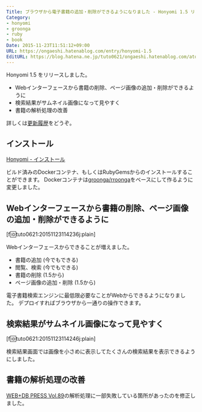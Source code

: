 ```yaml
---
Title: ブラウザから電子書籍の追加・削除ができるようになりました - Honyomi 1.5 リリース
Category:
- honyomi
- groonga
- ruby
- book
Date: 2015-11-23T11:51:12+09:00
URL: https://ongaeshi.hatenablog.com/entry/honyomi-1.5
EditURL: https://blog.hatena.ne.jp/tuto0621/ongaeshi.hatenablog.com/atom/entry/6653586347146187923
---
```


Honyomi 1.5 をリリースしました。

- Webインターフェースから書籍の削除、ページ画像の追加・削除ができるように
- 検索結果がサムネイル画像になって見やすく
- 書籍の解析処理の改善

詳しくは[更新履歴](https://github.com/ongaeshi/honyomi/blob/master/HISTORY.md#15---2015-11-21)をどうぞ。

## インストール
[Honyomi - インストール](http://honyomi.nagoya/ja/install.html)

ビルド済みのDockerコンテナ、もしくはRubyGemsからのインストールすることができます。
Dockerコンテナは[groonga/rroonga](https://hub.docker.com/r/groonga/rroonga/)をベースにして作るように変更しました。

## Webインターフェースから書籍の削除、ページ画像の追加・削除ができるように
[f:id:tuto0621:20151123114236j:plain]

Webインターフェースからできることが増えました。

- 書籍の追加 (今でもできる)
- 閲覧、検索 (今でもできる)
- 書籍の削除 (1.5から)
- ページ画像の追加・削除 (1.5から)

電子書籍検索エンジンに最低限必要なことがWebからできるようになりました。
デプロイすればブラウザから一通りの操作できます。

## 検索結果がサムネイル画像になって見やすく
[f:id:tuto0621:20151123114246j:plain]

検索結果画面では画像を小さめに表示してたくさんの検索結果を表示できるようにしました。

## 書籍の解析処理の改善
[WEB+DB PRESS Vol.89](http://gihyo.jp/magazine/wdpress/archive/2015/vol89)の解析処理に一部失敗している箇所があったのを修正しました。

